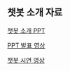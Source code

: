 ## 챗봇 소개 자료
[챗봇 소개 PPT](https://github.com/sallyzmk/zmkdreamspon/blob/7f9a51b53c84d98b281847f8d524ab7242222cb1/introduce%20our%20chatbot_PPT.pdf)

[PPT 발표 영상](https://youtu.be/mu_VoVjM4fo)

[챗봇 시연 영상](https://youtu.be/qog-8tUYyuI)
